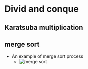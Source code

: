 # Divid and conque

## Karatsuba multiplication


## merge sort


- An example of merge sort process
    + ![merge sort](../../resources/images/merge_sort.png)